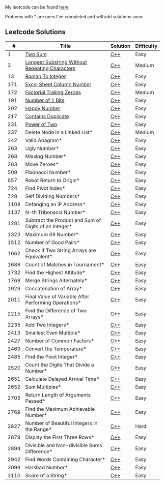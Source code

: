 My leetcode can be found [here](https://leetcode.com/u/nicholasbrar/)

Probems with * are ones I've completed and will add solutions soon. 


## Leetcode Solutions  

| #   | Title                                                                                                  | Solution                                                     | Difficulty |
|-----|--------------------------------------------------------------------------------------------------------|--------------------------------------------------------------|------------|
| 1   | [Two Sum](https://leetcode.com/problems/two-sum/description/)                                                      |[C++](solutions/1-Two-Sum.cpp)                               | Easy       |
| 3   | [Longest Substring Without Repeating Characters](https://leetcode.com/problems/longest-substring-without-repeating-characters/description/)    |[C++](solutions/3-Longest-Substring-Without-Repeating-Characters.cpp)  | Medium |
| 13   | [Roman To Integer](https://leetcode.com/problems/roman-to-integer/description/)                         | [C++](solutions/13-Roman-To-Integer.cpp)                               | Easy      |
| 171  | [Excel Sheet Column Number](https://leetcode.com/problems/excel-sheet-column-number/description/)      | [C++](solutions/171-Excel-Sheet-Column-Number.cpp)      | Easy      |
| 172  | [Factorial Trailing Zeroes](https://leetcode.com/problems/factorial-trailing-zeroes/description/)      | [C++](solutions/172-Factorial-Trailing-Zeroes.cpp)      | Medium      |
| 191  | [Number of 1 Bits](https://leetcode.com/problems/number-of-1-bits/description/)                        | [C++](solutions/191-Number-Of-1-Bits.cpp)                     | Easy      |
| 202  | [Happy Number](https://leetcode.com/problems/happy-number/description/)                                 | [C++](solutions/202-Happy-Number.cpp)                         | Easy       |
| 217  | [Contains Duplicate](https://leetcode.com/problems/contains-duplicate/description/)                     | [C++](solutions/217-Contains-Duplicate.cpp)                   | Easy       |
| 231  | [Power of Two](https://leetcode.com/problems/power-of-two/description/)                                 | [C++](solutions/231-Power-Of-Two.cpp)                         | Easy       |
| 237  | Delete Node in a Linked List*                                                                           | [C++](solutions/237-Delete-Node-In-A-Linked-List.cpp)         | Medium     |
| 242  | Valid Anagram*                                                                                          | [C++](solutions/242-Valid-Anagram.cpp)                        | Easy       |
| 263  | Ugly Number*                                                                                            | [C++](solutions/263-Ugly-Number.cpp)                          | Easy       |
| 268  | Missing Number*                                                                                         | [C++](solutions/268-Missing-Number.cpp)                       | Easy       |
| 283  | Move Zeroes*                                                                                            | [C++](solutions/283-Move-Zeroes.cpp)                          | Easy       |
| 509  | Fibonacci Number*                                                                                       | [C++](solutions/509-Fibonacci-Number.cpp)                     | Easy       |
| 657  | Robot Return to Origin*                                                                                 | [C++](solutions/657-Robot-Return-To-Origin.cpp)               | Easy       |
| 724  | Find Pivot Index*                                                                                       | [C++](solutions/724-Find-Pivot-Index.cpp)                     | Easy       |
| 728  | Self Dividing Numbers*                                                                                  | [C++](solutions/728-Self-Dividing-Numbers.cpp)                | Easy       |
| 1108 | Defanging an IP Address*                                                                                | [C++](solutions/1108-Defanging-An-IP-Address.cpp)             | Easy       |
| 1137 | N-th Tribonacci Number*                                                                                 | [C++](solutions/1137-Nth-Tribonacci-Number.cpp)               | Easy       |
| 1281 | Subtract the Product and Sum of Digits of an Integer*                                                   | [C++](solutions/1281-Subtract-Product-Sum.cpp)                | Easy       |
| 1323 | Maximum 69 Number*                                                                                      | [C++](solutions/1323-Maximum-69-Number.cpp)                   | Easy       |
| 1512 | Number of Good Pairs*                                                                                   | [C++](solutions/1512-Number-of-Good-Pairs.cpp)                | Easy       |
| 1662 | Check If Two String Arrays are Equivalent*                                                              | [C++](solutions/1662-Check-String-Arrays-Equivalent.cpp)      | Easy       |
| 1688 | Count of Matches in Tournament*                                                                         | [C++](solutions/1688-Count-Of-Matches-In-Tournament.cpp)      | Easy       |
| 1732 | Find the Highest Altitude*                                                                              | [C++](solutions/1732-Find-Highest-Altitude.cpp)               | Easy       |
| 1768 | Merge Strings Alternately*                                                                              | [C++](solutions/1768-Merge-Strings-Alternately.cpp)           | Easy       |
| 1929 | Concatenation of Array*                                                                                 | [C++](solutions/1929-Concatenation-Of-Array.cpp)              | Easy       |
| 2011 | Final Value of Variable After Performing Operations*                                                    | [C++](solutions/2011-Final-Value-Of-Variable.cpp)             | Easy       |
| 2215 | Find the Difference of Two Arrays*                                                                      | [C++](solutions/2215-Find-Difference-Two-Arrays.cpp)          | Easy       |
| 2235 | Add Two Integers*                                                                                       | [C++](solutions/2235-Add-Two-Integers.cpp)                    | Easy       |
| 2413 | Smallest Even Multiple*                                                                                 | [C++](solutions/2413-Smallest-Even-Multiple.cpp)              | Easy       |
| 2427 | Number of Common Factors*                                                                               | [C++](solutions/2427-Number-Of-Common-Factors.cpp)            | Easy       |
| 2469 | Convert the Temperature*                                                                                | [C++](solutions/2469-Convert-The-Temperature.cpp)             | Easy       |
| 2485 | Find the Pivot Integer*                                                                                 | [C++](solutions/2485-Find-The-Pivot-Integer.cpp)              | Easy       |
| 2520 | Count the Digits That Divide a Number*                                                                  | [C++](solutions/2520-Count-The-Digits.cpp)                    | Easy       |
| 2651 | Calculate Delayed Arrival Time*                                                                         | [C++](solutions/2651-Delayed-Arrival-Time.cpp)                | Easy       |
| 2652 | Sum Multiples*                                                                                          | [C++](solutions/2652-Sum-Multiples.cpp)                       | Easy       |
| 2703 | Return Length of Arguments Passed*                                                                      | [C++](solutions/2703-Return-Length-Of-Arguments-Passed.cpp)   | Easy       |
| 2769 | Find the Maximum Achievable Number*                                                                     | [C++](solutions/2769-Find-Maximum-Achievable-Number.cpp)      | Easy       |
| 2827 | Number of Beautiful Integers in the Range*                                                              | [C++](solutions/2827-Number-Of-Beautiful-Integers.cpp)        | Hard       |
| 2879 | Display the First Three Rows*                                                                           | [C++](solutions/2879-Display-First-Three-Rows.cpp)            | Easy       |
| 2894 | Divisible and Non-divisible Sums Difference*                                                            | [C++](solutions/2894-Divisible-And-Non-Divisible-Sums.cpp)    | Easy       |
| 2942 | Find Words Containing Character*                                                                        | [C++](solutions/2942-Find-Words-Containing-Character.cpp)     | Easy       |
| 3099 | Harshad Number*                                                                                         | [C++](solutions/3099-Harshad-Number.cpp)                      | Easy       |
| 3110 | Score of a String*                                                                                      | [C++](solutions/3110-Score-Of-A-String.cpp)                   | Easy       |







